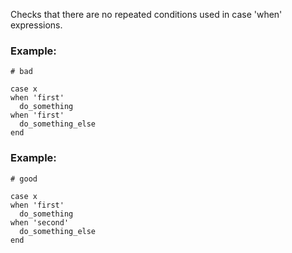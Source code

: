 Checks that there are no repeated conditions
used in case 'when' expressions.

### Example:

    # bad

    case x
    when 'first'
      do_something
    when 'first'
      do_something_else
    end

### Example:

    # good

    case x
    when 'first'
      do_something
    when 'second'
      do_something_else
    end